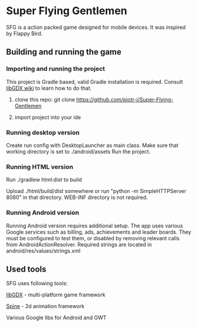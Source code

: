 # Super Flying Gentlemen

SFG is a action packed game designed for mobile devices. It was inspired by Flappy Bird.

## Building and running the game

### Importing and running the project

This project is Gradle based, valid Gradle installation is required.
Consult [libGDX wiki](https://github.com/libgdx/libgdx/wiki/Setting-up-your-Development-Environment-%28Eclipse%2C-Intellij-IDEA%2C-NetBeans%29) to learn how to do that.

1. clone this repo: 
git clone https://github.com/piotr-j/Super-Flying-Gentlemen

2. import project into your ide

### Running desktop version

Create run config with DesktopLauncher as main class. 
Make sure that working directory is set to ./android/assets 
Run the project.

### Running HTML version

Run ./gradlew html:dist to build 

Upload ./html/build/dist somewhere or run "python -m SimpleHTTPServer 8080" in that directory. WEB-INF directory is not required. 

### Running Android version
Running Android version requires additional setup. The app uses various Google services such as billing, ads, achievements and leader boards.
They must be configured to test them, or disabled by removing relevant calls from AndroidActionResolver. Required strings are located in android/res/values/strings.xml

## Used tools
SFG uses following tools:

[libGDX](http://libgdx.badlogicgames.com/) - multi-platform game framework

[Spine](http://esotericsoftware.com/) - 2d animation framework

Various Google libs for Android and GWT

